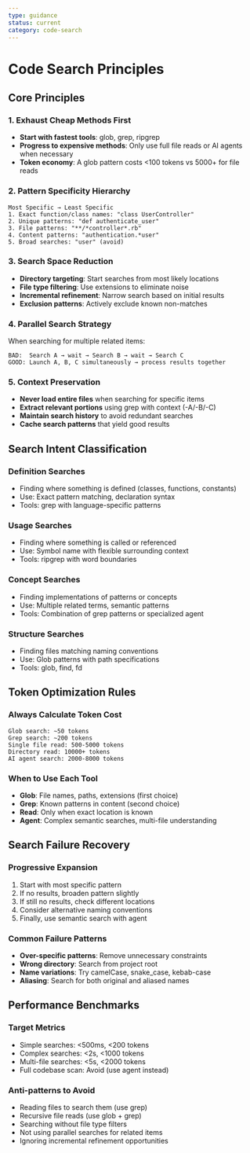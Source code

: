 ```yaml
---
type: guidance
status: current
category: code-search
---
```


# Code Search Principles

## Core Principles

### 1. Exhaust Cheap Methods First
- **Start with fastest tools**: glob, grep, ripgrep
- **Progress to expensive methods**: Only use full file reads or AI agents when necessary
- **Token economy**: A glob pattern costs <100 tokens vs 5000+ for file reads

### 2. Pattern Specificity Hierarchy
```
Most Specific → Least Specific
1. Exact function/class names: "class UserController"
2. Unique patterns: "def authenticate_user"
3. File patterns: "**/*controller*.rb"
4. Content patterns: "authentication.*user"
5. Broad searches: "user" (avoid)
```

### 3. Search Space Reduction
- **Directory targeting**: Start searches from most likely locations
- **File type filtering**: Use extensions to eliminate noise
- **Incremental refinement**: Narrow search based on initial results
- **Exclusion patterns**: Actively exclude known non-matches

### 4. Parallel Search Strategy
When searching for multiple related items:
```
BAD:  Search A → wait → Search B → wait → Search C
GOOD: Launch A, B, C simultaneously → process results together
```

### 5. Context Preservation
- **Never load entire files** when searching for specific items
- **Extract relevant portions** using grep with context (-A/-B/-C)
- **Maintain search history** to avoid redundant searches
- **Cache search patterns** that yield good results

## Search Intent Classification

### Definition Searches
- Finding where something is defined (classes, functions, constants)
- Use: Exact pattern matching, declaration syntax
- Tools: grep with language-specific patterns

### Usage Searches
- Finding where something is called or referenced
- Use: Symbol name with flexible surrounding context
- Tools: ripgrep with word boundaries

### Concept Searches
- Finding implementations of patterns or concepts
- Use: Multiple related terms, semantic patterns
- Tools: Combination of grep patterns or specialized agent

### Structure Searches
- Finding files matching naming conventions
- Use: Glob patterns with path specifications
- Tools: glob, find, fd

## Token Optimization Rules

### Always Calculate Token Cost
```
Glob search: ~50 tokens
Grep search: ~200 tokens
Single file read: 500-5000 tokens
Directory read: 10000+ tokens
AI agent search: 2000-8000 tokens
```

### When to Use Each Tool
- **Glob**: File names, paths, extensions (first choice)
- **Grep**: Known patterns in content (second choice)
- **Read**: Only when exact location is known
- **Agent**: Complex semantic searches, multi-file understanding

## Search Failure Recovery

### Progressive Expansion
1. Start with most specific pattern
2. If no results, broaden pattern slightly
3. If still no results, check different locations
4. Consider alternative naming conventions
5. Finally, use semantic search with agent

### Common Failure Patterns
- **Over-specific patterns**: Remove unnecessary constraints
- **Wrong directory**: Search from project root
- **Name variations**: Try camelCase, snake_case, kebab-case
- **Aliasing**: Search for both original and aliased names

## Performance Benchmarks

### Target Metrics
- Simple searches: <500ms, <200 tokens
- Complex searches: <2s, <1000 tokens
- Multi-file searches: <5s, <2000 tokens
- Full codebase scan: Avoid (use agent instead)

### Anti-patterns to Avoid
- Reading files to search them (use grep)
- Recursive file reads (use glob + grep)
- Searching without file type filters
- Not using parallel searches for related items
- Ignoring incremental refinement opportunities
